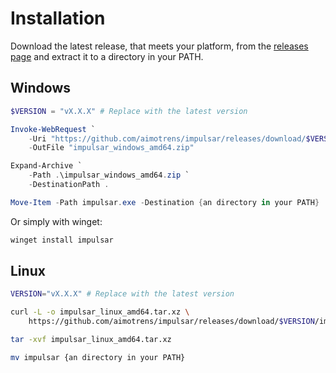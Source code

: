 # Installation

Download the latest release, that meets your platform, from the [releases page](https://github.com/aimotrens/impulsar/releases/latest) and extract it to a directory in your PATH.

## Windows

```powershell
$VERSION = "vX.X.X" # Replace with the latest version

Invoke-WebRequest `
    -Uri "https://github.com/aimotrens/impulsar/releases/download/$VERSION/impulsar_windows_amd64.zip" `
    -OutFile "impulsar_windows_amd64.zip"

Expand-Archive `
    -Path .\impulsar_windows_amd64.zip `
    -DestinationPath .

Move-Item -Path impulsar.exe -Destination {an directory in your PATH}
```

Or simply with winget:

```powershell
winget install impulsar
```

## Linux

```bash
VERSION="vX.X.X" # Replace with the latest version

curl -L -o impulsar_linux_amd64.tar.xz \
    https://github.com/aimotrens/impulsar/releases/download/$VERSION/impulsar_linux_amd64.tar.xz

tar -xvf impulsar_linux_amd64.tar.xz

mv impulsar {an directory in your PATH}
```
